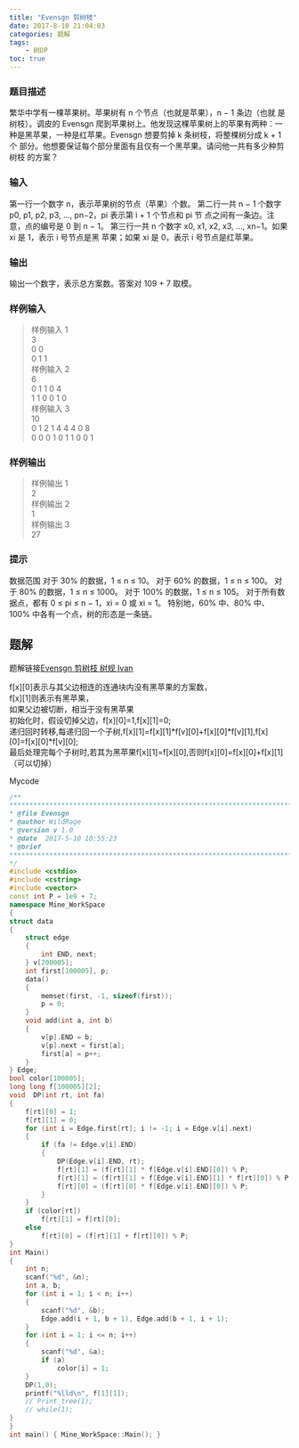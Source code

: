 ```yaml
---
title: "Evensgn 剪树枝"
date: 2017-8-10 21:04:03
categories: 题解
tags:
    - 树DP
toc: true
---
```


### 题目描述
繁华中学有一棵苹果树。苹果树有 n 个节点（也就是苹果），n − 1 条边（也就
是树枝）。调皮的 Evensgn 爬到苹果树上。他发现这棵苹果树上的苹果有两种：一
种是黑苹果，一种是红苹果。Evensgn 想要剪掉 k 条树枝，将整棵树分成 k + 1 个
部分。他想要保证每个部分里面有且仅有一个黑苹果。请问他一共有多少种剪树枝
的方案？
<!--more-->
### 输入
第一行一个数字 n，表示苹果树的节点（苹果）个数。
第二行一共 n − 1 个数字 p0, p1, p2, p3, ..., pn−2，pi 表示第 i + 1 个节点和 pi 节
点之间有一条边。注意，点的编号是 0 到 n − 1。
第三行一共 n 个数字 x0, x1, x2, x3, ..., xn−1。如果 xi 是 1，表示 i 号节点是黑
苹果；如果 xi 是 0，表示 i 号节点是红苹果。

### 输出
输出一个数字，表示总方案数。答案对 109 + 7 取模。

### 样例输入
>样例输入 1  
3  
0 0  
0 1 1   
样例输入 2  
6  
0 1 1 0 4  
1 1 0 0 1 0  
样例输入 3  
10  
0 1 2 1 4 4 4 0 8  
0 0 0 1 0 1 1 0 0 1  

### 样例输出
>样例输出 1  
2  
样例输出 2  
1  
样例输出 3  
27  

### 提示

数据范围
对于 30% 的数据，1 ≤ n ≤ 10。
对于 60% 的数据，1 ≤ n ≤ 100。
对于 80% 的数据，1 ≤ n ≤ 1000。
对于 100% 的数据，1 ≤ n ≤ 105。
对于所有数据点，都有 0 ≤ pi ≤ n − 1，xi = 0 或 xi = 1。
特别地，60% 中、80% 中、100% 中各有一个点，树的形态是一条链。


## 题解

题解链接[Evensgn 剪树枝 树规 Ivan](http://blog.csdn.net/ren_ivan/article/details/77053836)

f[x][0]表示与其父边相连的连通块内没有黑苹果的方案数，  
f[x][1]则表示有黑苹果，  
如果父边被切断，相当于没有黑苹果  
初始化时，假设切掉父边，f[x][0]=1,f[x][1]=0;  
递归回时转移,每递归回一个子树,f[x][1]=f[x][1]\*f[v][0]+f[x][0]\*f[v][1],f[x][0]=f[x][0]\*f[v][0];  
最后处理完每个子树时,若其为黑苹果f[x][1]=f[x][0],否则f[x][0]=f[x][0]+f[x][1]（可以切掉）  


Mycode

```c++
/**
******************************************************************************
* @file Evensgn
* @author WildRage
* @version v 1.0
* @date  2017-5-10 10:55:23
* @brief 
******************************************************************************
*/
#include <cstdio>
#include <cstring>
#include <vector>
const int P = 1e9 + 7;
namespace Mine_WorkSpace
{
struct data
{
    struct edge
    {
        int END, next;
    } v[200005];
    int first[100005], p;
    data()
    {
        memset(first, -1, sizeof(first));
        p = 0;
    }
    void add(int a, int b)
    {
        v[p].END = b;
        v[p].next = first[a];
        first[a] = p++;
    }
} Edge;
bool color[100005];
long long f[100005][2];
void  DP(int rt, int fa)
{
    f[rt][0] = 1;
    f[rt][1] = 0;
    for (int i = Edge.first[rt]; i != -1; i = Edge.v[i].next)
    {
        if (fa != Edge.v[i].END)
        {
            DP(Edge.v[i].END, rt);
            f[rt][1] = (f[rt][1] * f[Edge.v[i].END][0]) % P;
            f[rt][1] = (f[rt][1] + f[Edge.v[i].END][1] * f[rt][0]) % P;
            f[rt][0] = (f[rt][0] * f[Edge.v[i].END][0]) % P;
        }
    }
    if (color[rt])
        f[rt][1] = f[rt][0];
    else
        f[rt][0] = (f[rt][1] + f[rt][0]) % P;
}
int Main()
{
    int n;
    scanf("%d", &n);
    int a, b;
    for (int i = 1; i < n; i++)
    {
        scanf("%d", &b);
        Edge.add(i + 1, b + 1), Edge.add(b + 1, i + 1);
    }
    for (int i = 1; i <= n; i++)
    {
        scanf("%d", &a);
        if (a)
            color[i] = 1;
    }
    DP(1,0);
    printf("%lld\n", f[1][1]);
    // Print_tree(1);
    // while(1);
}
}
int main() { Mine_WorkSpace::Main(); }
```

